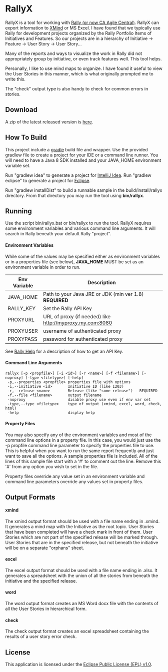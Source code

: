 RallyX
======

RallyX is a tool for working with [Rally (or now CA Agile Central)](https://www.ca.com/us/products/ca-agile-central.html).
RallyX can export information to [XMind](http://www.xmind.net) or MS Excel.
I have found that we typically use Rally for development projects organized
by the Rally Portfolio Items of Initiatives and Features.  So our
projects are in a hierarchy of Initiative -> Feature -> User Story -> User Story...

Many of the reports and ways to visualize the work in Rally did not appropriately
group by initiative, or even track features well.  This tool helps.

Personally, I like to use mind maps to organize. I have found it useful to
view the User Stories in this manner, which is what originally prompted
me to write this.

The "check" output type is also handy to check for common errors in stories.

Download
--------
A zip of the latest released version is [here](https://github.com/sappling/rallyx/releases).

How To Build
------------
This project include a [gradle](http://gradle.org) build file and wrapper.
Use the provided gradlew file to create a project for your IDE or a
command line runner.  You will need to have a Java 8 SDK installed and your
JAVA_HOME environment variable set.

Run "gradlew idea" to generate a project for [IntelliJ Idea](https://www.jetbrains.com/idea/).
Run "gradlew eclipse" to generate a project for [Eclipse](https://eclipse.org/ide/).

Run "gradlew installDist" to build a runnable sample in the build/install/rallyx
directory.  From that directory you may run the tool using **bin/rallyx**.

Running
-------
Use the script bin/rallyx.bat or bin/rallyx to run the tool.
RallyX requires some environment variables and various command line arguments.
It will search in Rally beneath your default Rally "project".

#### Environment Variables
While some of the values may be specified either as environment variables
or in a properties file (see below), **JAVA_HOME** MUST be set as an
environment variable in order to run.

|Env Variable  | Description    |
|--------------|----------------|
|JAVA_HOME     | Path to your Java JRE or JDK (min ver 1.8) **REQUIRED**|
|RALLY_KEY     | Set the Rally API Key|
|PROXYURL      | URL of proxy (if needed) like http://myproxy.my.com:8080 |
|PROXYUSER     | username of authenticated proxy |
|PROXYPASS     | password for authenticated proxy |

See [Rally Help](https://help.rallydev.com/rally-application-manager)
for a description of how to get an API Key.

#### Command Line Arguments

```
rallyx [-p <propfile>] [-i <id>] [-r <name>] [-f <filename>] [-noproxy] [-type <filetype>] [-help]
 -p,--properties <propfile> properties file with options
 -i,--initiative <id>       Initiative ID (like I203)
 -r,--release <name>        Release (like "some release") - REQUIRED
 -f,--file <filename>       output filename
 -noproxy                   disable proxy use even if env var set
 -type,--type <filetype>    type of output (xmind, excel, word, check, html)
 -help                      display help
```

#### Property Files
You may also specify any of the environment variables and most of the
command line options in a property file.  In this case, you would just
use the -p propfile command line parameter to specify the properties
file to use.  This is helpful when you want to run the same report
frequently and just want to save all the options.  A sample properties
file is included.  All of the lines of this sample file start with
a '#' to comment out the line.  Remove this '#' from any option you wish
to set in the file.

Property files override any value set in an environment variable and
command line parameters override any values set in property files.

Output Formats
--------------

#### xmind

 The xmind output format should be used with a file name ending in .xmind.
 It generates a mind map with the Initiative as the
 root topic.  User Stories that have been completed will have a check
 mark in front of them.  User Stories which are not part of the specified
 release will be marked through.  User Stories that are in the specified
 release, but not beneath the initiative will be on a separate "orphans"
 sheet.

#### excel
 The excel output format should be used with a file name ending in
 .xlsx.  It generates a spreadsheet with the union of all the stories
 from beneath the initiative and the specified release.

#### word
The word output format creates an MS Word docx file with the contents
of all the User Stories in hierarchical form.

#### check
The check output format creates an excel spreadsheet containing the
results of a user story error check.

License
-------

This application is licensed under the
 [Eclipse Public License (EPL) v1.0](http://www.eclipse.org/legal/epl-v10.html).
